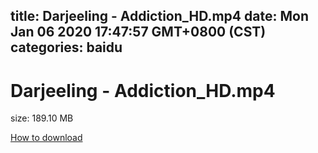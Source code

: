 
title: Darjeeling - Addiction_HD.mp4
date: Mon Jan 06 2020 17:47:57 GMT+0800 (CST)    
categories: baidu
---

# Darjeeling - Addiction_HD.mp4
size: 189.10 MB
 
 

[How to download](https://bpcam.bemobtrk.com/go/2ceec3aa-1ca2-46d6-b9ff-aaa5c184517c?jno=4259)